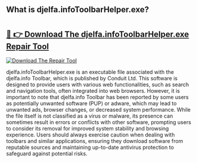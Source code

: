 ## What is djelfa.infoToolbarHelper.exe? 

# <h2><a href="https://exedetect.com/download.php?djelfa.infoToolbarHelper.exe">🔗 👉 Download The djelfa.infoToolbarHelper.exe Repair Tool</a></h2>

[![Download The Repair Tool](https://exedetect.com/download-button.jpg)](https://exedetect.com/download.php?djelfa.infoToolbarHelper.exe)

djelfa.infoToolbarHelper.exe is an executable file associated with the djelfa.info Toolbar, which is published by Conduit Ltd. This software is designed to provide users with various web functionalities, such as search and navigation tools, often integrated into web browsers. However, it is important to note that djelfa.info Toolbar has been reported by some users as potentially unwanted software (PUP) or adware, which may lead to unwanted ads, browser changes, or decreased system performance. While the file itself is not classified as a virus or malware, its presence can sometimes result in errors or conflicts with other software, prompting users to consider its removal for improved system stability and browsing experience. Users should always exercise caution when dealing with toolbars and similar applications, ensuring they download software from reputable sources and maintaining up-to-date antivirus protection to safeguard against potential risks.